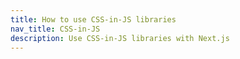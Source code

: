 ```yaml
---
title: How to use CSS-in-JS libraries
nav_title: CSS-in-JS
description: Use CSS-in-JS libraries with Next.js
---
```

